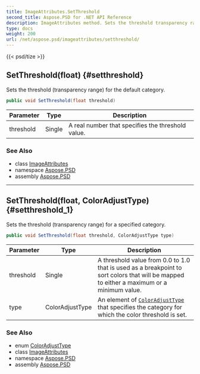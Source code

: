 ```yaml
---
title: ImageAttributes.SetThreshold
second_title: Aspose.PSD for .NET API Reference
description: ImageAttributes method. Sets the threshold transparency range for the default category
type: docs
weight: 200
url: /net/aspose.psd/imageattributes/setthreshold/
---
```

{{< psd/tize >}}
## SetThreshold(float) {#setthreshold}

Sets the threshold (transparency range) for the default category.

```csharp
public void SetThreshold(float threshold)
```

| Parameter | Type | Description |
| --- | --- | --- |
| threshold | Single | A real number that specifies the threshold value. |

### See Also

* class [ImageAttributes](../)
* namespace [Aspose.PSD](../../../aspose.psd/)
* assembly [Aspose.PSD](../../../)

---

## SetThreshold(float, ColorAdjustType) {#setthreshold_1}

Sets the threshold (transparency range) for a specified category.

```csharp
public void SetThreshold(float threshold, ColorAdjustType type)
```

| Parameter | Type | Description |
| --- | --- | --- |
| threshold | Single | A threshold value from 0.0 to 1.0 that is used as a breakpoint to sort colors that will be mapped to either a maximum or a minimum value. |
| type | ColorAdjustType | An element of [`ColorAdjustType`](../../coloradjusttype/) that specifies the category for which the color threshold is set. |

### See Also

* enum [ColorAdjustType](../../coloradjusttype/)
* class [ImageAttributes](../)
* namespace [Aspose.PSD](../../../aspose.psd/)
* assembly [Aspose.PSD](../../../)


